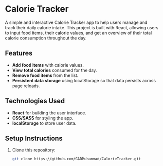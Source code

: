 # Calorie Tracker

A simple and interactive Calorie Tracker app to help users manage and track their daily calorie intake. This project is built with React, allowing users to input food items, their calorie values, and get an overview of their total calorie consumption throughout the day.

## Features

- **Add food items** with calorie values.
- **View total calories** consumed for the day.
- **Remove food items** from the list.
- **Persistent data storage** using localStorage so that data persists across page reloads.

## Technologies Used

- **React** for building the user interface.
- **CSS/SASS** for styling the app.
- **localStorage** to store user data.

## Setup Instructions

1. Clone this repository:
   ```bash
   git clone https://github.com/GADMuhammad/CalorieTracker.git
